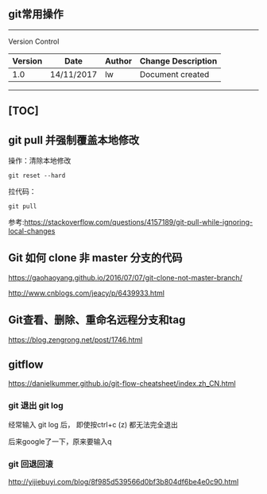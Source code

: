 ## git常用操作
---
Version Control

| Version | Date       | Author      | Change Description |
| ------- | ---------- | ----------- | ------------------ |
| 1.0     | 14/11/2017 | lw | Document created   |

---
[TOC]
---

## git pull 并强制覆盖本地修改
操作：清除本地修改
```
git reset --hard
```
拉代码：
```
git pull
```
参考:https://stackoverflow.com/questions/4157189/git-pull-while-ignoring-local-changes

## Git 如何 clone 非 master 分支的代码
https://gaohaoyang.github.io/2016/07/07/git-clone-not-master-branch/

http://www.cnblogs.com/jeacy/p/6439933.html

## Git查看、删除、重命名远程分支和tag
https://blog.zengrong.net/post/1746.html

## gitflow
https://danielkummer.github.io/git-flow-cheatsheet/index.zh_CN.html

### git 退出 git log
经常输入 git log 后， 即使按ctrl+c (z) 都无法完全退出

后来google了一下，原来要输入q 

### git 回退回滚
http://yijiebuyi.com/blog/8f985d539566d0bf3b804df6be4e0c90.html
